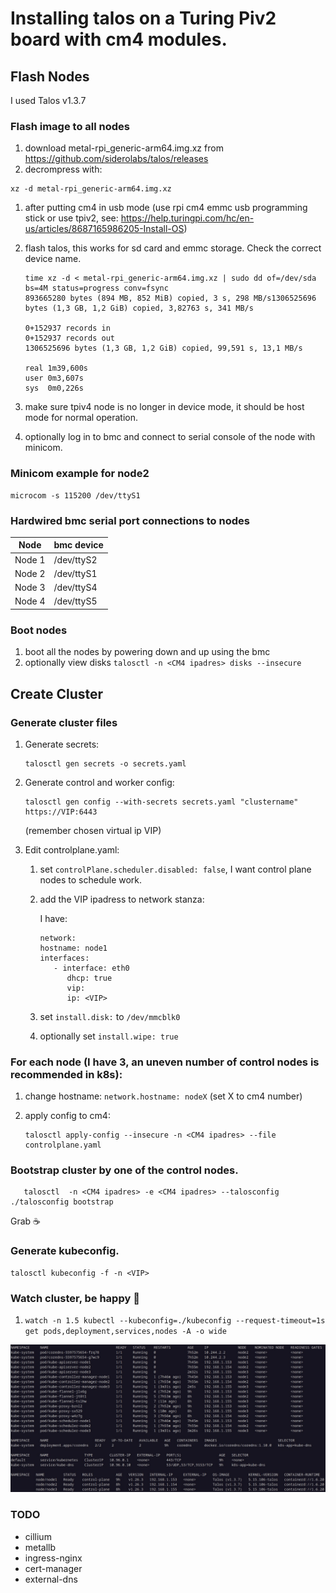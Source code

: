 # Installing talos on a Turing Piv2 board with cm4 modules.

## Flash Nodes

I used Talos v1.3.7

### Flash image to all nodes

1) download metal-rpi_generic-arm64.img.xz from https://github.com/siderolabs/talos/releases
1) decrompress with:

```shell
xz -d metal-rpi_generic-arm64.img.xz
```

1) after putting cm4 in usb mode (use rpi cm4 emmc usb programming stick or use tpiv2, see: https://help.turingpi.com/hc/en-us/articles/8687165986205-Install-OS)
1) flash talos, this works for sd card and emmc storage. Check the correct device name.

   ```
   time xz -d < metal-rpi_generic-arm64.img.xz | sudo dd of=/dev/sda bs=4M status=progress conv=fsync
   893665280 bytes (894 MB, 852 MiB) copied, 3 s, 298 MB/s1306525696 bytes (1,3 GB, 1,2 GiB) copied, 3,82763 s, 341 MB/s

   0+152937 records in
   0+152937 records out
   1306525696 bytes (1,3 GB, 1,2 GiB) copied, 99,591 s, 13,1 MB/s

   real	1m39,600s
   user	0m3,607s
   sys	0m0,226s
   ```

1) make sure tpiv4 node is no longer in device mode, it should be host mode for normal operation.
1) optionally log in to bmc and connect to serial console of the node with minicom.

### Minicom example for node2

```shell
microcom -s 115200 /dev/ttyS1
```

### Hardwired bmc serial port connections to nodes

|Node  | bmc device |
|------|----------|
|Node 1|/dev/ttyS2|
|Node 2|/dev/ttyS1|
|Node 3|/dev/ttyS4|
|Node 4|/dev/ttyS5|

### Boot nodes

1) boot all the nodes by powering down and up using the bmc
1) optionally view disks ```talosctl -n <CM4 ipadres> disks --insecure```

## Create Cluster

### Generate cluster files

1) Generate secrets:

   ```shell
   talosctl gen secrets -o secrets.yaml
   ```

1) Generate control and worker config:

   ```shell
   talosctl gen config --with-secrets secrets.yaml "clustername" https://VIP:6443
   ```
   
   (remember chosen virtual ip VIP)

1) Edit controlplane.yaml:
   
   1) set ```controlPlane.scheduler.disabled: false```, I want control plane nodes to schedule work.
   1) add the VIP ipadress to network stanza:

      I have:
      ```
      network:
      hostname: node1
      interfaces:
         - interface: eth0
            dhcp: true
            vip:
            ip: <VIP>
      ```
   1) set ```install.disk:``` to ```/dev/mmcblk0```
   1) optionally set ```install.wipe: true```

### For each node (I have 3, an uneven number of control nodes is recommended in k8s):

1) change hostname: ```network.hostname: nodeX``` (set X to cm4 number)
1) apply config to cm4:

   ```shell
   talosctl apply-config --insecure -n <CM4 ipadres> --file controlplane.yaml
   ```

### Bootstrap cluster by one of the control nodes.

```shell
   talosctl  -n <CM4 ipadres> -e <CM4 ipadres> --talosconfig ./talosconfig bootstrap
   ```
Grab ☕

### Generate kubeconfig.

```shell
talosctl kubeconfig -f -n <VIP>

```

### Watch cluster, be happy 👏

1) ```watch -n 1.5 kubectl --kubeconfig=./kubeconfig --request-timeout=1s get pods,deployment,services,nodes -A -o wide```

![Cluster Overview](cluster.png)

### TODO

* cillium
* metallb
* ingress-nginx
* cert-manager
* external-dns
